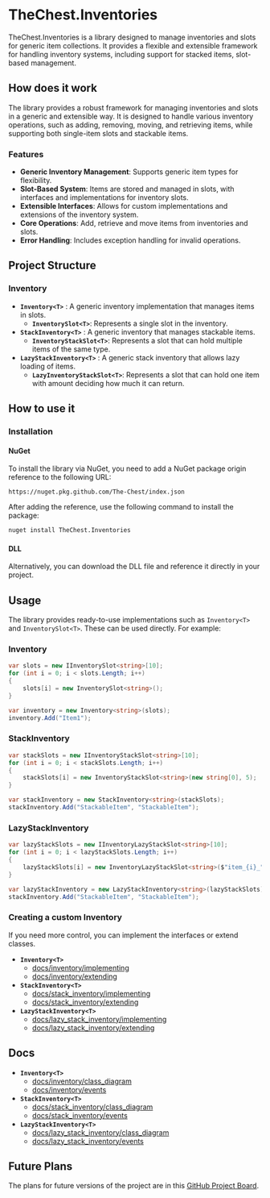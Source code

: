 # TheChest.Inventories

TheChest.Inventories is a library designed to manage inventories and slots for generic item collections. It provides a flexible and extensible framework for handling inventory systems, including support for stacked items, slot-based management.

## How does it work

The library provides a robust framework for managing inventories and slots in a generic and extensible way. It is designed to handle various inventory operations, such as adding, removing, moving, and retrieving items, while supporting both single-item slots and stackable items.

### Features

- **Generic Inventory Management**: Supports generic item types for flexibility.
- **Slot-Based System**: Items are stored and managed in slots, with interfaces and implementations for inventory slots.
- **Extensible Interfaces**: Allows for custom implementations and extensions of the inventory system.
- **Core Operations**: Add, retrieve and move  items from inventories and slots.
- **Error Handling**: Includes exception handling for invalid operations.

## Project Structure

### Inventory
- **`Inventory<T>`** : A generic inventory implementation that manages items in slots. 
    - **`InventorySlot<T>`**: Represents a single slot in the inventory.
- **`StackInventory<T>`** : A generic inventory that manages stackable items.
    - **`InventoryStackSlot<T>`**: Represents a slot that can hold multiple items of the same type.
- **`LazyStackInventory<T>`** : A generic stack inventory that allows lazy loading of items.
    - **`LazyInventoryStackSlot<T>`**: Represents a slot that can hold one item with amount deciding how much it can return.

## How to use it

### Installation

#### NuGet
To install the library via NuGet, you need to add a NuGet package origin reference to the following URL:
```
https://nuget.pkg.github.com/The-Chest/index.json
```
After adding the reference, use the following command to install the package:
```bash
nuget install TheChest.Inventories
```

#### DLL
Alternatively, you can download the DLL file and reference it directly in your project.

## Usage
The library provides ready-to-use implementations such as `Inventory<T>` and `InventorySlot<T>`. These can be used directly. For example:

### Inventory
```csharp
var slots = new IInventorySlot<string>[10];
for (int i = 0; i < slots.Length; i++)
{
    slots[i] = new InventorySlot<string>();
}

var inventory = new Inventory<string>(slots);
inventory.Add("Item1");
```

### StackInventory
```csharp
var stackSlots = new IInventoryStackSlot<string>[10];
for (int i = 0; i < stackSlots.Length; i++)
{
    stackSlots[i] = new InventoryStackSlot<string>(new string[0], 5);
}

var stackInventory = new StackInventory<string>(stackSlots);
stackInventory.Add("StackableItem", "StackableItem");
``` 

### LazyStackInventory
```csharp
var lazyStackSlots = new IInventoryLazyStackSlot<string>[10];
for (int i = 0; i < lazyStackSlots.Length; i++)
{
    lazyStackSlots[i] = new InventoryLazyStackSlot<string>($"item_{i}_",5 , 2);
}

var lazyStackInventory = new LazyStackInventory<string>(lazyStackSlots);
stackInventory.Add("StackableItem", "StackableItem");
```

### Creating a custom Inventory
If you need more control, you can implement the interfaces or extend classes.

- **`Inventory<T>`**
    - [docs/inventory/implementing](/docs/inventory/implementing.md)
    - [docs/inventory/extending](/docs/inventory/extending.md)
- **`StackInventory<T>`**
    - [docs/stack_inventory/implementing](/docs/stack_inventory/implementing.md)
    - [docs/stack_inventory/extending](/docs/stack_inventory/extending.md)
- **`LazyStackInventory<T>`**
    - [docs/lazy_stack_inventory/implementing](/docs/lazy_stack_inventory/implementing.md)
    - [docs/lazy_stack_inventory/extending](/docs/lazy_stack_inventory/extending.md) 

## Docs 

- **`Inventory<T>`**
    - [docs/inventory/class_diagram](/docs/inventory/class_diagram.md)
    - [docs/inventory/events](/docs/inventory/events.md)
- **`StackInventory<T>`**
    - [docs/stack_inventory/class_diagram](/docs/stack_inventory/class_diagram.md)
    - [docs/stack_inventory/events](/docs/stack_inventory/events.md)
- **`LazyStackInventory<T>`**
    - [docs/lazy_stack_inventory/class_diagram](/docs/lazy_stack_inventory/class_diagram.md)
    - [docs/lazy_stack_inventory/events](/docs/lazy_stack_inventory/events.md)

## Future Plans

The plans for future versions of the project are in this [GitHub Project Board](https://github.com/orgs/The-Chest/projects/19/views/2).
